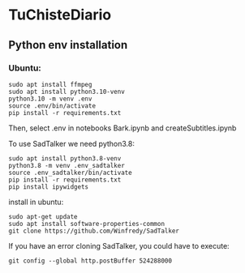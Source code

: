 # TuChisteDiario

## Python env installation

### Ubuntu:

```
sudo apt install ffmpeg
sudo apt install python3.10-venv
python3.10 -m venv .env
source .env/bin/activate
pip install -r requirements.txt
```

Then, select .env in notebooks Bark.ipynb and createSubtitles.ipynb

To use SadTalker we need python3.8:

```
sudo apt install python3.8-venv
python3.8 -m venv .env_sadtalker
source .env_sadtalker/bin/activate
pip install -r requirements.txt
pip install ipywidgets
```

install in ubuntu:

```
sudo apt-get update
sudo apt install software-properties-common
git clone https://github.com/Winfredy/SadTalker
```

If you have an error cloning SadTalker, you could have to execute:

```
git config --global http.postBuffer 524288000
```